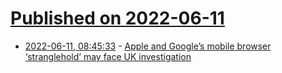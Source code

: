 # [Published on 2022-06-11](index.md)

* [2022-06-11, 08:45:33](https://news.ycombinator.com/item?id=31702964) - [Apple and Google’s mobile browser ‘stranglehold’ may face UK investigation](https://www.google.com/url?q=https://www.theguardian.com/business/2022/jun/10/apple-and-google-mobile-browser-stranglehold-may-face-uk-investigation&sa=U&ved=2ahUKEwjpu-2CgaX4AhVUiVwKHYjGAhUQFnoECAkQAg&usg=AOvVaw1-wQKzIpZQ_Q-hrV5PNKha)
